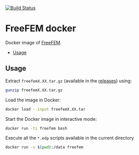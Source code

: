 [![Build Status](https://ci.inria.fr/freefem/buildStatus/icon?job=Freefem-docker)](https://ci.inria.fr/freefem/job/FreeFem-docker/)

# FreeFEM docker

Docker image of [FreeFEM](https://freefem.org/).

<!-- TOC depthFrom:2 -->

- [Usage](#usage)

<!-- /TOC -->

## Usage

Extract `freefemX.XX.tar.gz` (available in the [releases](https://github.com/FreeFem/FreeFem-docker/releases)) using:

```bash
gunzip freefemX.XX.tar.gz
```

Load the image in Docker:

```bash
docker load --input freefemX.XX.tar
```

Start the Docker image in interactive mode:

```bash
docker run -ti freefem bash
```

Execute all the `*.edp` scripts available in the current directory

```bash
docker run -v $(pwd):/data freefem
```
